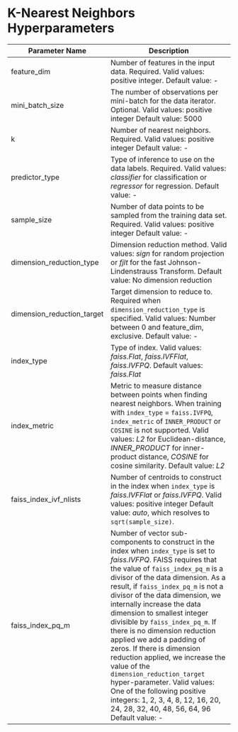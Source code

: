 # K\-Nearest Neighbors Hyperparameters<a name="kNN_hyperparameters"></a>


| Parameter Name | Description | 
| --- | --- | 
| feature\_dim |  Number of features in the input data\. Required\. Valid values: positive integer\. Default value: \-  | 
| mini\_batch\_size |  The number of observations per mini\-batch for the data iterator\. Optional\. Valid values: positive integer Default value: 5000  | 
| k |  Number of nearest neighbors\. Required\. Valid values: positive integer Default value: \-  | 
| predictor\_type |  Type of inference to use on the data labels\. Required\.  Valid values: *classifier* for classification or *regressor* for regression\. Default value: \-  | 
| sample\_size |  Number of data points to be sampled from the training data set\. Required\.  Valid values: positive integer Default value: \-  | 
| dimension\_reduction\_type |  Dimension reduction method\.  Valid values: *sign* for random projection or *fjlt* for the fast Johnson\-Lindenstrauss Transform\. Default value: No dimension reduction  | 
| dimension\_reduction\_target |  Target dimension to reduce to\. Required when `dimension_reduction_type` is specified\. Valid values: Number between 0 and feature\_dim, exclusive\. Default value: \-  | 
| index\_type |  Type of index\. Valid values: *faiss\.Flat*, *faiss\.IVFFlat*, *faiss\.IVFPQ*\. Default values: *faiss\.Flat*  | 
| index\_metric |  Metric to measure distance between points when finding nearest neighbors\. When training with `index_type` = `faiss.IVFPQ`, `index_metric` of `INNER_PRODUCT` or `COSINE` is not supported\. Valid values: *L2* for Euclidean\-distance, *INNER\_PRODUCT* for inner\-product distance, *COSINE* for cosine similarity\. Default value: *L2*  | 
| faiss\_index\_ivf\_nlists |  Number of centroids to construct in the index when `index_type` is *faiss\.IVFFlat* or *faiss\.IVFPQ*\. Valid values: positive integer Default value: *auto*, which resolves to `sqrt(sample_size)`\.  | 
| faiss\_index\_pq\_m | Number of vector sub\-components to construct in the index when `index_type` is set to *faiss\.IVFPQ*\. FAISS requires that the value of `faiss_index_pq_m` is a divisor of the data dimension\. As a result, if `faiss_index_pq_m` is not a divisor of the data dimension, we internally increase the data dimension to smallest integer divisible by `faiss_index_pq_m`\. If there is no dimension reduction applied we add a padding of zeros\. If there is dimension reduction applied, we increase the value of the `dimension_reduction_target` hyper\-parameter\. Valid values: One of the following positive integers: 1, 2, 3, 4, 8, 12, 16, 20, 24, 28, 32, 40, 48, 56, 64, 96 Default value: \- | 